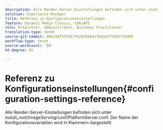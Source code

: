 ```yaml
---
description: Alle Render-Server-Einstellungen befinden sich unter install_root/ImageServing/conf/PlatformServer.conf. Der Name der Konfigurationsvariablen wird in Klammern dargestellt.
solution: Experience Manager
title: Referenz zu Konfigurationseinstellungen
feature: Dynamic Media Classic, SDK/API
role: Entwickler, Administrator, Business Practitioner
translation-type: tm+mt
source-git-commit: d0bc88f55f857762b3bab4c76d1e3f3dd2733d60
workflow-type: tm+mt
source-wordcount: '59'
ht-degree: 0%

---
```



# Referenz zu Konfigurationseinstellungen{#configuration-settings-reference}

Alle Render-Server-Einstellungen befinden sich unter install_root/ImageServing/conf/PlatformServer.conf. Der Name der Konfigurationsvariablen wird in Klammern dargestellt.

